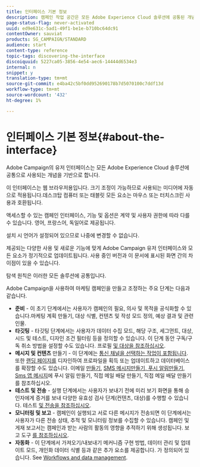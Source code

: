 ```yaml
---
title: 인터페이스 기본 정보
description: 캠페인 작업 공간은 모든 Adobe Experience Cloud 솔루션에 공통된 개념을 기반으로 합니다.
page-status-flag: never-activated
uuid: ed9e631c-5ad1-49f1-be1e-b710bc64dc91
contentOwner: sauviat
products: SG_CAMPAIGN/STANDARD
audience: start
content-type: reference
topic-tags: discovering-the-interface
discoiquuid: 5227ca05-3856-4e54-aec6-14444d6534e3
internal: n
snippet: y
translation-type: tm+mt
source-git-commit: e4ba42c5bf0dd952690178b7d5070100c7ddf13d
workflow-type: tm+mt
source-wordcount: '432'
ht-degree: 1%

---
```



# 인터페이스 기본 정보{#about-the-interface}

Adobe Campaign의 유저 인터페이스는 모든 Adobe Experience Cloud 솔루션에 공통으로 사용되는 개념을 기반으로 합니다.

이 인터페이스는 웹 브라우저용입니다. 크기 조정이 가능하므로 사용되는 미디어에 자동으로 적용됩니다.데스크탑 컴퓨터 또는 태블릿 모든 요소는 마우스 또는 터치스크린 사용과 호환됩니다.

액세스할 수 있는 캠페인 인터페이스, 기능 및 옵션은 계약 및 사용자 권한에 따라 다를 수 있습니다. 영어, 프랑스어, 독일어로 제공됩니다.

설치 시 언어가 설정되어 있으므로 나중에 변경할 수 없습니다.

제공되는 다양한 사용 및 새로운 기능에 맞게 Adobe Campaign 유저 인터페이스와 모든 요소가 정기적으로 업데이트됩니다. 사용 중인 버전과 이 문서에 표시된 화면 간의 차이점이 있을 수 있습니다.

탐색 원칙은 이러한 모든 솔루션에 공통입니다.

Adobe Campaign을 사용하여 마케팅 캠페인을 만들고 조정하는 주요 단계는 다음과 같습니다.

* **준비** - 이 초기 단계에서는 사용자가 캠페인의 필요, 의사 및 목적을 공식화할 수 있습니다.마케팅 계획 만들기, 대상 식별, 컨텐츠 및 작성 모드 정의, 예상 결과 및 관련 인물.
* **타깃팅** - 타깃팅 단계에서는 사용자가 데이터 수집 모드, 해당 구조, 세그먼트, 대상, 시드 및 테스트, 디자인 조건 필터링 등을 정의할 수 있습니다. 이 단계 동안 구독/구독 취소 방법을 설정할 수도 있습니다. 프로필 [및 대상을 참조하십시오](../../audiences/using/about-profiles.md).
* **메시지 및 컨텐츠** 만들기 - 이 단계에는 [통신 채널을 선택하는 작업이 포함됩니다](../../channels/using/get-started-communication-channels.md). 또한 [랜딩 페이지를](../../channels/using/getting-started-with-landing-pages.md) 디자인하여 프로파일을 획득 또는 업데이트하고 데이터베이스를 확장할 수도 있습니다. 이메일 [만들기](../../channels/using/creating-an-email.md), [SMS 메시지](../../channels/using/creating-an-sms-message.md)[만들기, 푸시 알림](../../channels/using/preparing-and-sending-a-push-notification.md)[만들기, Sms 앱 메시지](../../channels/using/about-in-app-messaging.md)[](../../channels/using/creating-the-direct-mail.md)에 푸시 알림 만들기, 직접 메일 배달 만들기, 직접 메일 배달 만들기를 참조하십시오.
* **테스트 및 전송** - 실행 단계에서는 사용자가 보내기 전에 미리 보기 화면을 통해 승인자에게 증거를 보내 다양한 유효성 검사 단계(컨텐츠, 대상)를 수행할 수 있습니다. 테스트 [및 전송을 참조하십시오](../../sending/using/get-started-sending-messages.md).
* **모니터링 및 보고** - 캠페인이 실행되고 서로 다른 메시지가 전송되면 이 단계에서는 사용자가 다른 전송 상태, 추적 및 모니터링 정보를 수집할 수 있습니다. 캠페인 및 게재 보고서는 캠페인과 받는 사람의 활동의 영향을 추적하기 위해 생성됩니다. 보고 도구 [를 참조하십시오](../../reporting/using/about-dynamic-reports.md).
* **자동화** - 이 단계에서 가져오기/내보내기 메커니즘 구현 방법, 데이터 관리 및 업데이트 모드, 개인화 데이터 식별 등과 같은 추가 요소를 제공합니다. 가 정의되어 있습니다. See [Workflows and data management](../../automating/using/get-started-workflows.md).
